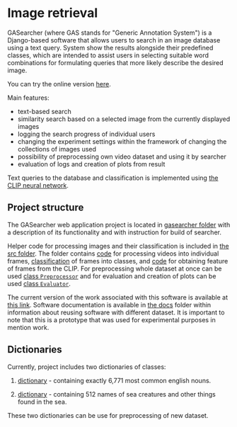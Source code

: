 # Image retrieval
GASearcher (where GAS stands for "Generic Annotation System") is a Django-based software that allows users to search in
an image database using a text query. System show the results alongside their predefined classes, which
are intended to assist users in selecting suitable word combinations for formulating queries that more likely describe
the desired image.

You can try the online version [here](http://hmon.ms.mff.cuni.cz:8000/).

Main features:
* text-based search
* similarity search based on a selected image from the currently displayed images
* logging the search progress of individual users 
* changing the experiment settings within the framework of changing the collections of images used
* possibility of preprocessing own video dataset and using it by searcher
* evaluation of logs and creation of plots from result

Text queries to the database and classification is implemented using
[the CLIP neural network](https://beta.openai.com/).

## Project structure
The GASearcher web application project is located in [gasearcher folder](gasearcher) with a description of its functionality 
and with instruction for build of searcher.

Helper code for processing images and their classification is included in [the src folder](src). The folder contains
[code](src/parse_video.py) for processing videos into individual frames, [classification](src/top_classes.py) of frames
into classes, and [code](src/images_to_clip.py) for obtaining feature of frames from the CLIP. For preprocessing
whole dataset at once can be used [class `Preprocessor`](src/preprocessor.py) and for evaluation and creation of plots
can be used [class `Evaluator`](src/evaluator.py).

The current version of the work associated with this software is available
at [this link](https://www.overleaf.com/read/ffjzxjyhtznc). Software documentation is available in
[the docs](docs) folder within information about reusing software with different dataset.
It is important to note that this is a prototype that was used for experimental purposes in mention work.

## Dictionaries
Currently, project includes two dictionaries of classes:

1. [dictionary](nounlists/nounlist.txt) - containing exactly 6,771 most common english nouns.

2. [dictionary](nounlists/sea_nounlist.txt) - containing 512 names of sea creatures and other things found in the sea.

These two dictionaries can be use for preprocessing of new dataset.
